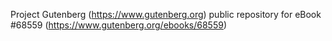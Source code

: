 Project Gutenberg (https://www.gutenberg.org) public repository for
eBook #68559 (https://www.gutenberg.org/ebooks/68559)
